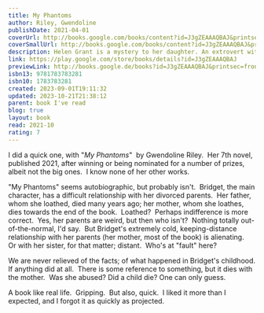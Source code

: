 ```yaml
---  
title: My Phantoms  
author: Riley, Gwendoline  
publishDate: 2021-04-01  
coverUrl: http://books.google.com/books/content?id=J3gZEAAAQBAJ&printsec=frontcover&img=1&zoom=1&edge=curl&source=gbs_api  
coverSmallUrl: http://books.google.com/books/content?id=J3gZEAAAQBAJ&printsec=frontcover&img=1&zoom=5&edge=curl&source=gbs_api  
description: Helen Grant is a mystery to her daughter. An extrovert with few friends who has sought intimacy in the wrong places; a twice-divorced mother-of-two now living alone surrounded by her memories, Helen (known to her acquaintances as 'Hen') has always haunted Bridget. Now, Bridget is an academic in her forties. She sees Helen once a year, and considers the problem to be contained. As she looks back on their tumultuous relationship - the performances and small deceptions - she tries to reckon with the cruelties inflicted on both sides. But when Helen makes it clear that she wants more, it seems an old struggle will have to be replayed. From the prize-winning author of First Love, My Phantoms is a bold, heart-stopping portrayal of a failed familial bond, which brings humour, subtlety and new life to the difficult terrain of mothers and daughters.  
link: https://play.google.com/store/books/details?id=J3gZEAAAQBAJ  
previewLink: http://books.google.de/books?id=J3gZEAAAQBAJ&printsec=frontcover&dq=Gwendoline+Riley,+My+Phantoms&hl=&as_pt=BOOKS&cd=1&source=gbs_api  
isbn13: 9781783783281  
isbn10: 1783783281  
created: 2023-09-01T19:11:32  
updated: 2023-10-21T21:38:12  
parent: book I've read  
blog: true  
layout: book  
read: 2021-10  
rating: 7  
---  
```

  
I did a quick one, with "_My Phantoms_"  by Gwendoline Riley.  Her 7th novel, published 2021, after winning or being nominated for a number of prizes, albeit not the big ones.  I know none of her other works.    
  
"My Phantoms" seems autobiographic, but probably isn't.  Bridget, the main character, has a difficult relationship with her divorced parents.  Her father, whom she loathed, died many years ago; her mother, whom she loathes, dies towards the end of the book.  Loathed?  Perhaps indifference is more correct.  Yes, her parents are weird, but then who isn't?  Nothing totally out-of-the-normal, I'd say.  But Bridget's extremely cold, keeping-distance relationship with her parents (her mother, most of the book) is alienating.  Or with her sister, for that matter; distant.  Who's at "fault" here?    
  
We are never relieved of the facts; of what happened in Bridget's childhood. If anything did at all.  There is some reference to something, but it dies with the mother.  Was she abused?  Did a child die?  One can only guess.  
  
A book like real life.  Gripping.  But also, quick.  I liked it more than I expected, and I forgot it as quickly as projected.  
